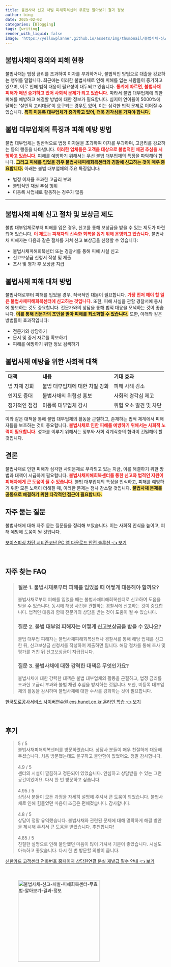 ```yaml
---
title: 불법사채 신고 처벌 피해회복센터 무효법 알아보기 결과 정보
author: bing
date: 2025-02-02
categories: [Blogging]
tags: [writing]
render_with_liquid: false
image: 'https://yellowplanner.github.io/assets/img/thumbnail/불법사채-신고-처벌-피해회복센터-무효법-알아보기-결과-정보.webp'
---
```



<h2 id='불법사채의 정의와 피해 현황'>불법사채의 정의와 피해 현황</h2>

<p>불법사채는 법정 금리를 초과하여 이자를 부과하거나, 불법적인 방법으로 대출을 강요하는 행위를 말합니다. 최근에는 이러한 불법사채로 인해 피해를 입는 사람들이 증가하고 있으며, 이로 인해 법적 대응이 필요성이 대두되고 있습니다. <b><span style="color: #ee2323;">통계에 따르면, 불법사채 피해가 매년 증가하고 있어 사회적 문제가 되고 있습니다.</span></b> 따라서 불법 대부업체에 의한 피해를 예방하고 해결할 방법에 대한 정보가 필요합니다. 심지어 연이율이 5000%에 달하는 '살인적 고리대금'이 요구되는 경우도 있어, 이는 심각한 법적 문제로 이어질 수 있습니다. <b><span style="background-color: #ffe066;">특히 미등록 대부업체가 증가하고 있어, 더욱 경각심을 가져야 합니다.</span></b></p>

<h2 id='불법 대부업체의 특징과 피해 예방 방법'>불법 대부업체의 특징과 피해 예방 방법</h2>

<p>불법 대부업체는 일반적으로 법정 이자율을 초과하여 이자를 부과하며, 고금리를 강요하는 등의 행동을 나타냅니다. <b><span style="color: #ee2323;">이러한 업체들은 고객을 대상으로 불법적인 채권 추심을 시행하고 있습니다.</span></b> 피해를 예방하기 위해서는 우선 불법 대부업체의 특징을 파악해야 합니다. <b><span style="background-color: #ffe066;">그리고 피해를 입었을 경우 불법사채피해회복센터와 경찰에 신고하는 것이 매우 중요합니다.</span></b> 아래는 불법 대부업체의 주요 특징입니다:</p>

<ul>
    <li>법정 이자율 초과한 고금리 부과</li>
    <li>불법적인 채권 추심 행위</li>
    <li>미등록 사업체로 활동하는 경우가 많음</li>
</ul>

<hr />

<h2 id='불법사채 피해 신고 절차 및 보상금 제도'>불법사채 피해 신고 절차 및 보상금 제도</h2>

<p>불법 대부업체로부터 피해를 입은 경우, 신고를 통해 보상금을 받을 수 있는 제도가 마련되어 있습니다. <b><span style="color: #ee2323;">이 제도는 피해자의 신속한 회복을 돕기 위해 운영되고 있습니다.</span></b> 불법사채 피해자는 다음과 같은 절차를 거쳐 신고 보상금을 신청할 수 있습니다:</p>

<ul>
    <li>불법사채피해회복센터 또는 경찰서를 통해 피해 사실 신고</li>
    <li>신고보상금 신청서 작성 및 제출</li>
    <li>조사 및 평가 후 보상금 지급</li>
</ul>

<h2 id='불법사채 피해 대처 방법'>불법사채 피해 대처 방법</h2>

<p>불법사채로부터 피해를 입었을 경우, 적극적인 대응이 필요합니다. <b><span style="color: #ee2323;">가장 먼저 해야 할 일은 불법사채피해회복센터에 신고하는 것입니다.</span></b> 또한, 피해 사실을 관할 경찰서에 동시에 통보하는 것도 중요합니다. 전문가와의 상담을 통해 법적 대응을 모색하는 것이 좋습니다. <b><span style="background-color: #ffe066;">이를 통해 전문가의 조언을 받아 피해를 최소화할 수 있습니다.</span></b> 또한, 아래와 같은 방법들이 효과적입니다:</p>

<ul>
    <li>전문가와 상담하기</li>
    <li>문서 및 증거 자료를 확보하기</li>
    <li>피해를 예방하기 위한 정보 검색하기</li>
</ul>

<h2 id='불법사채 예방을 위한 사회적 대책'>불법사채 예방을 위한 사회적 대책</h2>

<table>
    <tr>
        <td><b>대책</b></td>
        <td><b>내용</b></td>
        <td><b>기대 효과</b></td>
    </tr>
    <tr>
        <td>법 자체 강화</td>
        <td>불법 대부업체에 대한 처벌 강화</td>
        <td>피해 사례 감소</td>
    </tr>
    <tr>
        <td>인지도 증대</td>
        <td>불법사채의 위험성 홍보</td>
        <td>사회적 경각심 제고</td>
    </tr>
    <tr>
        <td>정기적인 점검</td>
        <td>미등록 대부업체 감시</td>
        <td>위험 요소 발견 및 차단</td>
    </tr>
</table>

<p>이와 같은 대책을 통해 불법 대부업체의 활동을 근절하고, 존재하는 법적 체계에서 피해자들을 보호하는 것이 중요합니다. <b><span style="color: #ee2323;">불법사채로 인한 피해를 예방하기 위해서는 사회적 노력이 필요합니다.</span></b> 성과를 이루기 위해서는 정부와 사회 각계각층의 협력이 긴밀해야 할 것입니다.</p>

<h2 id='결론'>결론</h2>

<p>불법사채로 인한 피해가 심각한 사회문제로 부각되고 있는 지금, 이를 해결하기 위한 방법과 대책이 시급하게 필요합니다. <b><span style="color: #ee2323;">불법사채피해회복센터를 통한 신고와 법적인 지원이 피해자에게 큰 도움이 될 수 있습니다.</span></b> 불법 대부업체의 특징을 인식하고, 피해를 예방하기 위한 모든 노력이 더해질 때, 이러한 문제는 점차 감소할 것입니다. <b><span style="background-color: #ffe066;">불법사채 문제를 공동으로 해결하기 위한 다각적인 접근이 필요합니다.</span></b></p>

<h2 id='자주 묻는 질문'>자주 묻는 질문</h2>

<p>불법사채에 대해 자주 묻는 질문들을 정리해 보았습니다. 이는 사회적 인식을 높이고, 피해 예방에 도움이 될 것입니다.</p>


<p><a class="click-button" title="보이스피싱 차단 시티즌코난 PC 앱 다운로드 안전 솔루션" href="https://yellowplanner.github.io/posts/%EB%B3%B4%EC%9D%B4%EC%8A%A4%ED%94%BC%EC%8B%B1-%EC%B0%A8%EB%8B%A8-%EC%8B%9C%ED%8B%B0%EC%A6%8C%EC%BD%94%EB%82%9C-PC-%EC%95%B1-%EB%8B%A4%EC%9A%B4%EB%A1%9C%EB%93%9C-%EC%95%88%EC%A0%84-%EC%86%94%EB%A3%A8%EC%85%98/" rel="dofollow">보이스피싱 차단 시티즌코난 PC 앱 다운로드 안전 솔루션 👈 보기</a></p><br>
<h2 id='자주_찾는_FAQ'>자주 찾는 FAQ</h2>
<div itemscope="" itemtype="https://schema.org/FAQPage"> 
<blockquote> 
<div itemscope="" itemprop="mainEntity" itemtype="https://schema.org/Question"> 
<h3 itemprop="name">질문 1. 불법사채로부터 피해를 입었을 때 어떻게 대응해야 할까요?</h3> 
<div itemscope="" itemprop="acceptedAnswer" itemtype="https://schema.org/Answer"> 
<span itemprop="text"> 
<p>불법사채로부터 피해를 입었을 때는 불법사채피해회복센터로 신고하여 도움을 받을 수 있습니다. 동시에 해당 사건을 관할하는 경찰서에 신고하는 것이 중요합니다. 법적인 대응과 함께 전문가의 상담을 받는 것이 도움이 될 수 있습니다.</p> 
</span> 
</div> 
</div> 

<div itemscope="" itemprop="mainEntity" itemtype="https://schema.org/Question"> 
<h3 itemprop="name">질문 2. 불법 대부업 피해자는 어떻게 신고보상금을 받을 수 있나요?</h3> 
<div itemscope="" itemprop="acceptedAnswer" itemtype="https://schema.org/Answer"> 
<span itemprop="text"> 
<p>불법 대부업 피해자는 불법사채피해회복센터나 경찰서를 통해 해당 업체를 신고한 뒤, 신고보상금 신청서를 작성하여 제출하면 됩니다. 해당 절차를 통해 조사 및 평가를 거친 뒤 신고보상금이 지급됩니다.</p> 
</span> 
</div> 
</div> 

<div itemscope="" itemprop="mainEntity" itemtype="https://schema.org/Question"> 
<h3 itemprop="name">질문 3. 불법사채에 대한 강력한 대책은 무엇인가요?</h3> 
<div itemscope="" itemprop="acceptedAnswer" itemtype="https://schema.org/Answer"> 
<span itemprop="text"> 
<p>불법사채에 대한 강력한 대책은 불법 대부업체의 활동을 근절하고, 법정 금리를 초과한 고금리 부과와 불법 채권 추심을 방지하는 것입니다. 또한, 미등록 대부업체의 활동을 감시하며 불법사채에 대한 수사를 강화하는 것이 필요합니다.</p> 
</span> 
</div> 
</div> 
</blockquote> 
</div>
<p><a class="click-button" title="한국도로공사서비스 사이버연수원 exs.hunet.co.kr 온라인 학습" href="https://yellowplanner.github.io/posts/%ED%95%9C%EA%B5%AD%EB%8F%84%EB%A1%9C%EA%B3%B5%EC%82%AC%EC%84%9C%EB%B9%84%EC%8A%A4-%EC%82%AC%EC%9D%B4%EB%B2%84%EC%97%B0%EC%88%98%EC%9B%90-exs.hunet.co.kr-%EC%98%A8%EB%9D%BC%EC%9D%B8-%ED%95%99%EC%8A%B5/" rel="dofollow">한국도로공사서비스 사이버연수원 exs.hunet.co.kr 온라인 학습 👈 보기</a></p><br>
<h2 id='후기'>후기</h2>
<div itemscope itemtype="https://schema.org/Product">
  <blockquote>
  <div itemprop="review" itemscope itemtype="https://schema.org/Review">
      <div itemprop="reviewRating" itemscope itemtype="https://schema.org/Rating"> <span itemprop="ratingValue">5</span> / <span itemprop="bestRating">5</span> </div>
      <span itemprop="reviewBody">불법사채피해회복센터를 방문하였습니다. 상담사 분들이 매우 친절하게 대응해 주셨습니다. 처음 방문했는데도 불구하고 불안함이 없었어요. 정말 감사합니다.</span>
  </div>
  <br>
  <div itemprop="review" itemscope itemtype="https://schema.org/Review">
      <div itemprop="reviewRating" itemscope itemtype="https://schema.org/Rating"> <span itemprop="ratingValue">4.9</span> / <span itemprop="bestRating">5</span> </div>
      <span itemprop="reviewBody">센터의 시설이 깔끔하고 정돈되어 있었습니다. 안심하고 상담받을 수 있는 그런 공간이었어요. 다시 한 번 방문하고 싶습니다.</span>
  </div>
  <br>
  <div itemprop="review" itemscope itemtype="https://schema.org/Review">
      <div itemprop="reviewRating" itemscope itemtype="https://schema.org/Rating"> <span itemprop="ratingValue">4.95</span> / <span itemprop="bestRating">5</span> </div>
      <span itemprop="reviewBody">상담사 분들이 모든 과정을 자세히 설명해 주셔서 큰 도움이 되었습니다. 불법사채로 인해 힘들었던 마음이 조금은 편해졌습니다. 감사합니다.</span>
  </div>
  <br>
  <div itemprop="review" itemscope itemtype="https://schema.org/Review">
      <div itemprop="reviewRating" itemscope itemtype="https://schema.org/Rating"> <span itemprop="ratingValue">4.8</span> / <span itemprop="bestRating">5</span> </div>
      <span itemprop="reviewBody">상담이 정말 유익했습니다. 불법사채와 관련된 문제에 대해 명확하게 해결 방안을 제시해 주셔서 큰 도움을 받았습니다. 추천합니다!</span>
  </div>
  <br>
  <div itemprop="review" itemscope itemtype="https://schema.org/Review">
      <div itemprop="reviewRating" itemscope itemtype="https://schema.org/Rating"> <span itemprop="ratingValue">4.85</span> / <span itemprop="bestRating">5</span> </div>
      <span itemprop="reviewBody">친절한 설명으로 인해 불안했던 마음이 많이 가셔서 기분이 좋았습니다. 시설도 아늑하고 좋았습니다. 다시 한 번 방문할 의향이 큽니다.</span>
  </div>
  </blockquote>
</div>
<p><a class="click-button" title="신한카드 고객센터 전화번호 홈페이지 상담원연결 분실 재발급 필수 안내" href="https://yellowplanner.github.io/posts/%EC%8B%A0%ED%95%9C%EC%B9%B4%EB%93%9C-%EA%B3%A0%EA%B0%9D%EC%84%BC%ED%84%B0-%EC%A0%84%ED%99%94%EB%B2%88%ED%98%B8-%ED%99%88%ED%8E%98%EC%9D%B4%EC%A7%80-%EC%83%81%EB%8B%B4%EC%9B%90%EC%97%B0%EA%B2%B0-%EB%B6%84%EC%8B%A4-%EC%9E%AC%EB%B0%9C%EA%B8%89-%ED%95%84%EC%88%98-%EC%95%88%EB%82%B4/" rel="dofollow">신한카드 고객센터 전화번호 홈페이지 상담원연결 분실 재발급 필수 안내 👈 보기</a></p><br>
<figure class="image"><img src="https://yellowplanner.github.io/assets/img/thumbnail/불법사채-신고-처벌-피해회복센터-무효법-알아보기-결과-정보.webp" alt="불법사채-신고-처벌-피해회복센터-무효법-알아보기-결과-정보" width="256" height="256"></figure>
